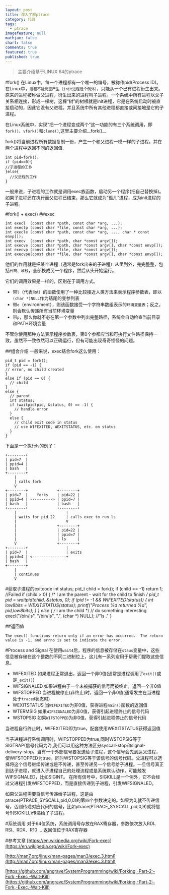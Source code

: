 ```yaml
---
layout: post
title: 深入了解ptrace
category: 代码
tags: 
  - ptrace
imagefeature: null
mathjax: false
chart: false
comments: true
featured: true
published: true
---
```

> 主要介绍基于LINUX 64的ptrace

#fork()
在Linux中，每一个进程都有一个唯一的编号，被称作pid(Process ID)。在Linux中，`进程不能凭空产生（init进程是个例外）`，只能从一个已有进程衍生出来。原来的进程被称做父进程，衍生出来的进程叫子进程。一个系统中所有进程以父子关系相连接，形成一棵树，这棵“树”的树根就是init进程，它是在系统启动时被直接启动的，因此它没有父进程。并且系统中所有其他进程都直接或间接地是它的子进程。

在Linux系统中，实现“把一个进程变成两个”这一功能的有三个系统调用，即`fork()`、`vfork()`和`clone()`,这里主要介绍__fork()__

fork()将当前进程所有数据复制一份，产生一个和父进程一模一样的子进程。并在两个进程中返回不同的返回值.


	int pid=fork();
	if (pid==0){
  	//子进程的工作
	}else{
	  //父进程的工作
	}
	
一般来说，子进程的工作就是调用exec族函数，启动另一个程序(把自己替换掉)。如果子进程还在执行而父进程已结束，那么它就成为“孤儿”进程，成为init进程的子进程。

#fork() + exec()
##exec
	
	int execl  (const char *path, const char *arg, ...);
	int execlp (const char *file, const char *arg, ...);
	int execle (const char *path, const char *arg, ..., char * const envp[]);
	int execv  (const char *path, char *const argv[]);
	int execve (const char *path, char *const argv[], char *const envp[]);
	int execvp (const char *file, char *const argv[]);
	int execvpe(const char *file, char *const argv[], char *const envp[]);
	
他们的作用就是把某个进程（通常是fork出来的子进程）从里到外，完完整整，包括`代码、堆栈`，全部换成另一个程序，然后从头开始运行。

它们的调用效果是一样的，区别在于调用方式。

*	带`l`（代表list）的函数使用了一种比较接近人类方法来表示程序参数表，即以`(char *)NULL`作为结尾的变参列表
*	带`e`（environment），则该函数接受一个字符串数组表示的`环境变量表`；反之，则会默认传递所有当前环境变量
*	带`p`，那么你就不必在第一个参数中列出完整路径，系统会自动检查当前目录和PATH环境变量

不管你使用那种方法表示程序参数表，第0个参都应当和可执行文件路径保持一致，虽然不一致依然可以正确运行，但有可能出现奇奇怪怪的问题。

##组合介绍
一般来说，exec结合fork这么使用：

	pid_t pid = fork();
	if (pid == -1) {
  	// error, no child created
	}
	else if (pid == 0) {
	  // child
	}
	else {
	  // parent
	  int status;
	  if (waitpid(pid, &status, 0) == -1) {
	    // handle error
	  }
	  else {
	    // child exit code in status
	    // use WIFEXITED, WEXITSTATUS, etc. on status
	  }
	}

下面是一个执行ls的例子：


	+--------+
	| pid=7  |
	| ppid=4 |
	| bash   |
	+--------+
    	|
	    | calls fork
    	V
	+--------+             +--------+
	| pid=7  |    forks    | pid=22 |
	| ppid=4 | ----------> | ppid=7 |
	| bash   |             | bash   |
	+--------+             +--------+
    	|                      |
	    | waits for pid 22     | calls exec to run ls
    	|                      V
	    |                  +--------+
    	|                  | pid=22 |
	    |                  | ppid=7 |
    	|                  | ls     |
	    V                  +--------+
	+--------+                 |
	| pid=7  |                 | exits
	| ppid=4 | <---------------+
	| bash   |
	+--------+
    	|
	    | continues
    	V
   
#获取子进程的exitcode
	int status;
	pid_t child = fork();
	if (child == -1) return 1; //Failed
	if (child > 0) { /* I am the parent - wait for the child to finish */
  	pid_t pid = waitpid(child, &status, 0);
	  if (pid != -1 && WIFEXITED(status)) {
    	 int low8bits = WEXITSTATUS(status);
	     printf("Process %d returned %d", pid,low8bits);
	  }
	} 
	else { /* I am the child */
	 // do something interesting
	  execl("/bin/ls", "/bin/ls", ".", (char *) NULL); //"ls ."
	}

##返回值

	The exec() functions return only if an error has occurred.  The return value is -1, and errno is set to indicate the error.
	
#Process and Signal
在使用`wait4`后，程序的信息被存储在`staus`变量中，这些信息被存储在这个整数的不同二进制位上，这儿有一系列宏用于帮我们提取这些信息。

*	WIFEXITED 如果进程正常退出，返回一个非0值(通常是进程调用了`exit()`或是`_exit()`)
*	WIFSIGNALED 如果进程由于一个未被捕获的信号而被终止，返回一个非0值
*	WIFSTOPPED 当进程被停止(非终止)时，返回一个非0值(通常发生在当进程处于`traced`状态时)
*	WEXITSTATUS 当`WIFEXITED`为非0值，获得进程`main()`函数的返回值
*	WTERMSIG 如果`WIFSIGNALED`为非0值，获得引起进程终止的信号代码
*	WSTOPSIG 如果`WIFSTOPPED`为非0值，获得引起进程停止的信号代码

当进程自行终止时，WIFEXITED即为true，配套使用WEXITSTATUS获得返回值

当子进程进行系统调用时，WIFSTOPPED为true,同时WSTOPSIG等于SIGTRAP(信号代码为7),我们可以用这种方法区分syscall-stop和signal-delivery-stop。当有一个外部信号要发送给子进程，这个信号会先到达父进程，使WIFSTOPPED为true，同时WSTOPSIG等于该信号的信号代码。父进程可以选择将这个信号继续传递或是不传递，甚至传递另一个信号给子进程。一旦信号真正到达子进程，就进入子进程自己的处理流程或是系统默认动作，可能触发WIFSIGNALED，比如SIGINT。
在所有信号中，SIGKILL是一个例外，它不会经过父进程引发WIFSTOPPED，而是直接传递到子进程，引发WIFSIGNALED。

如果父进程需要将信号传递给子进程，这是由ptrace(PTRACE_SYSCALL,pid,0,0)的第四个参数决定的。如果为0,就不传递信号，否则传递对应代码的信号，比如ptrace(PTRACE_SYSCALL,pid,0,9)就将信号9(SIGKILL)传递给了子进程。


#系统调用
对于64位系统，系统调用号存放在RAX寄存器，参数依次放入RDI、RSI、RDX、R10 … 返回值位于RAX寄存器




#参考文章
[https://en.wikipedia.org/wiki/Fork-exec](https://en.wikipedia.org/wiki/Fork-exec)

[http://man7.org/linux/man-pages/man3/exec.3.html](http://man7.org/linux/man-pages/man3/exec.3.html)

[https://github.com/angrave/SystemProgramming/wiki/Forking,-Part-2:-Fork,-Exec,-Wait-Kill](https://github.com/angrave/SystemProgramming/wiki/Forking,-Part-2:-Fork,-Exec,-Wait-Kill)

	
